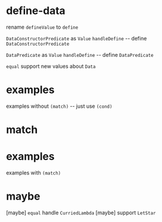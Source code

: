 # define-data

rename `defineValue` to `define`

`DataConstructorPredicate` as `Value`
`handleDefine` -- define `DataConstructorPredicate`

`DataPredicate` as `Value`
`handleDefine` -- define `DataPredicate`

`equal` support new values about `Data`

# examples

examples without `(match)` -- just use `(cond)`

# match

# examples

examples with `(match)`

# maybe

[maybe] `equal` handle `CurriedLambda`
[maybe] support `LetStar`
